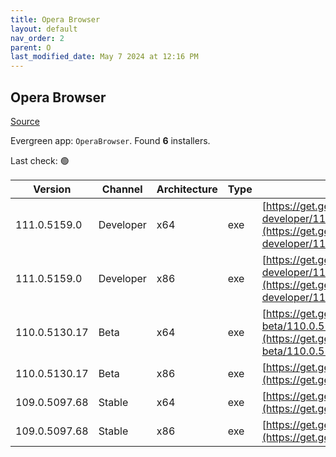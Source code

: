 ```yaml
---
title: Opera Browser
layout: default
nav_order: 2
parent: O
last_modified_date: May 7 2024 at 12:16 PM
---
```


## Opera Browser

[Source](https://www.opera.com/browsers/opera)

Evergreen app: `OperaBrowser`. Found **6** installers.

Last check: 🟢

| Version       | Channel   | Architecture | Type | URI                                                                                                                                                                                                                    |
| ------------- | --------- | ------------ | ---- | ---------------------------------------------------------------------------------------------------------------------------------------------------------------------------------------------------------------------- |
| 111.0.5159.0  | Developer | x64          | exe  | [https://get.geo.opera.com/pub/opera-developer/111.0.5159.0/win/Opera_Developer_111.0.5159.0_Setup_x64.exe](https://get.geo.opera.com/pub/opera-developer/111.0.5159.0/win/Opera_Developer_111.0.5159.0_Setup_x64.exe) |
| 111.0.5159.0  | Developer | x86          | exe  | [https://get.geo.opera.com/pub/opera-developer/111.0.5159.0/win/Opera_Developer_111.0.5159.0_Setup.exe](https://get.geo.opera.com/pub/opera-developer/111.0.5159.0/win/Opera_Developer_111.0.5159.0_Setup.exe)         |
| 110.0.5130.17 | Beta      | x64          | exe  | [https://get.geo.opera.com/pub/opera-beta/110.0.5130.17/win/Opera_beta_110.0.5130.17_Setup_x64.exe](https://get.geo.opera.com/pub/opera-beta/110.0.5130.17/win/Opera_beta_110.0.5130.17_Setup_x64.exe)                 |
| 110.0.5130.17 | Beta      | x86          | exe  | [https://get.geo.opera.com/pub/opera-beta/110.0.5130.17/win/Opera_beta_110.0.5130.17_Setup.exe](https://get.geo.opera.com/pub/opera-beta/110.0.5130.17/win/Opera_beta_110.0.5130.17_Setup.exe)                         |
| 109.0.5097.68 | Stable    | x64          | exe  | [https://get.geo.opera.com/pub/opera/desktop/109.0.5097.68/win/Opera_109.0.5097.68_Setup_x64.exe](https://get.geo.opera.com/pub/opera/desktop/109.0.5097.68/win/Opera_109.0.5097.68_Setup_x64.exe)                     |
| 109.0.5097.68 | Stable    | x86          | exe  | [https://get.geo.opera.com/pub/opera/desktop/109.0.5097.68/win/Opera_109.0.5097.68_Setup.exe](https://get.geo.opera.com/pub/opera/desktop/109.0.5097.68/win/Opera_109.0.5097.68_Setup.exe)                             |
